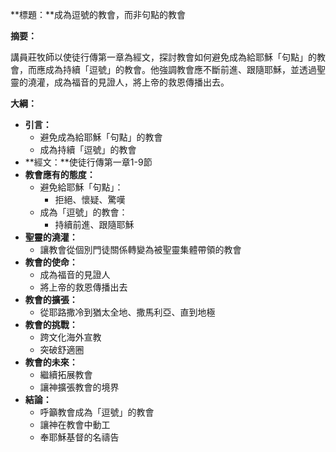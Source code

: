 **標題：**成為逗號的教會，而非句點的教會

**摘要：**

講員莊牧師以使徒行傳第一章為經文，探討教會如何避免成為給耶穌「句點」的教會，而應成為持續「逗號」的教會。他強調教會應不斷前進、跟隨耶穌，並透過聖靈的澆灌，成為福音的見證人，將上帝的救恩傳播出去。

**大綱：**

* **引言：**
    * 避免成為給耶穌「句點」的教會
    * 成為持續「逗號」的教會
* **經文：**使徒行傳第一章1-9節
* **教會應有的態度：**
    * 避免給耶穌「句點」：
        * 拒絕、懷疑、驚嘆
    * 成為「逗號」的教會：
        * 持續前進、跟隨耶穌
* **聖靈的澆灌：**
    * 讓教會從個別門徒關係轉變為被聖靈集體帶領的教會
* **教會的使命：**
    * 成為福音的見證人
    * 將上帝的救恩傳播出去
* **教會的擴張：**
    * 從耶路撒冷到猶太全地、撒馬利亞、直到地極
* **教會的挑戰：**
    * 跨文化海外宣教
    * 突破舒適圈
* **教會的未來：**
    * 繼續拓展教會
    * 讓神擴張教會的境界
* **結論：**
    * 呼籲教會成為「逗號」的教會
    * 讓神在教會中動工
    * 奉耶穌基督的名禱告